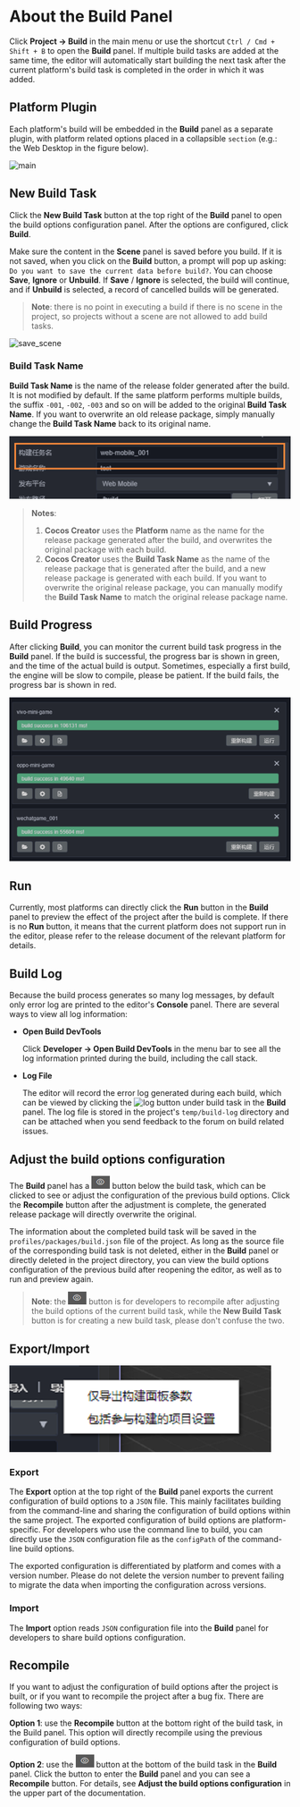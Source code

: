 # About the Build Panel

Click **Project -> Build** in the main menu or use the shortcut `Ctrl / Cmd + Shift + B` to open the **Build** panel. If multiple build tasks are added at the same time, the editor will automatically start building the next task after the current platform's build task is completed in the order in which it was added.

## Platform Plugin

Each platform's build will be embedded in the **Build** panel as a separate plugin, with platform related options placed in a collapsible `section` (e.g.: the Web Desktop in the figure below).

![main](build-panel/main.jpg)

## New Build Task

Click the **New Build Task** button at the top right of the **Build** panel to open the build options configuration panel. After the options are configured, click **Build**.

Make sure the content in the **Scene** panel is saved before you build. If it is not saved, when you click on the **Build** button, a prompt will pop up asking: `Do you want to save the current data before build?`. You can choose **Save**, **Ignore** or **Unbuild**. If **Save** / **Ignore** is selected, the build will continue, and if **Unbuild** is selected, a record of cancelled builds will be generated.

> **Note**: there is no point in executing a build if there is no scene in the project, so projects without a scene are not allowed to add build tasks.

![save_scene](build-panel/save_scene.png)

### Build Task Name

**Build Task Name** is the name of the release folder generated after the build. It is not modified by default. If the same platform performs multiple builds, the suffix `-001`, `-002`, `-003` and so on will be added to the original **Build Task Name**. If you want to overwrite an old release package, simply manually change the **Build Task Name** back to its original name.

![build-task](build-panel/build-task.jpg)

> **Notes**:
> 1. __Cocos Creator__ uses the **Platform** name as the name for the release package generated after the build, and overwrites the original package with each build.
> 2. __Cocos Creator__ uses the **Build Task Name** as the name of the release package that is generated after the build, and a new release package is generated with each build. If you want to overwrite the original release package, you can manually modify the **Build Task Name** to match the original release package name.

## Build Progress

After clicking **Build**, you can monitor the current build task progress in the **Build** panel. If the build is successful, the progress bar is shown in green, and the time of the actual build is output. Sometimes, especially a first build, the engine will be slow to compile, please be patient. If the build fails, the progress bar is shown in red.

![task-list](build-panel/task-list.jpg)

## Run

Currently, most platforms can directly click the **Run** button in the **Build** panel to preview the effect of the project after the build is complete. If there is no **Run** button, it means that the current platform does not support run in the editor, please refer to the release document of the relevant platform for details.

## Build Log

Because the build process generates so many log messages, by default only error log are printed to the editor's **Console** panel. There are several ways to view all log information:

- **Open Build DevTools**

  Click **Developer -> Open Build DevTools** in the menu bar to see all the log information printed during the build, including the call stack.

- **Log File**

  The editor will record the error log generated during each build, which can be viewed by clicking the ![log](build-panel/log.jpg) button under build task in the **Build** panel. The log file is stored in the project's `temp/build-log` directory and can be attached when you send feedback to the forum on build related issues.

## Adjust the build options configuration

The **Build** panel has a ![view_build_parameter](build-panel/view_build_parameter.png) button below the build task, which can be clicked to see or adjust the configuration of the previous build options. Click the **Recompile** button after the adjustment is complete, the generated release package will directly overwrite the original.

The information about the completed build task will be saved in the `profiles/packages/build.json` file of the project. As long as the source file of the corresponding build task is not deleted, either in the **Build** panel or directly deleted in the project directory, you can view the build options configuration of the previous build after reopening the editor, as well as to run and preview again.

> **Note**: the ![view_build_parameter](build-panel/view_build_parameter.png) button is for developers to recompile after adjusting the build options of the current build task, while the **New Build Task** button is for creating a new build task, please don't confuse the two.

## Export/Import

![export](build-panel/export.jpg)

### Export

The **Export** option at the top right of the **Build** panel exports the current configuration of build options to a `JSON` file. This mainly facilitates building from the command-line and sharing the configuration of build options within the same project. The exported configuration of build options are platform-specific. For developers who use the command line to build, you can directly use the `JSON` configuration file as the `configPath` of the command-line build options.

The exported configuration is differentiated by platform and comes with a version number. Please do not delete the version number to prevent failing to migrate the data when importing the configuration across versions.

### Import

The **Import** option reads `JSON` configuration file into the **Build** panel for developers to share build options configuration.

## Recompile

If you want to adjust the configuration of build options after the project is built, or if you want to recompile the project after a bug fix. There are following two ways:

**Option 1**: use the **Recompile** button at the bottom right of the build task, in the Build panel. This option will directly recompile using the previous configuration of build options.

**Option 2**: use the ![view_build_parameter](build-panel/view_build_parameter.png) button at the bottom of the build task in the **Build** panel. Click the button to enter the **Build** panel and you can see a **Recompile** button. For details, see **Adjust the build options configuration** in the upper part of the documentation.
